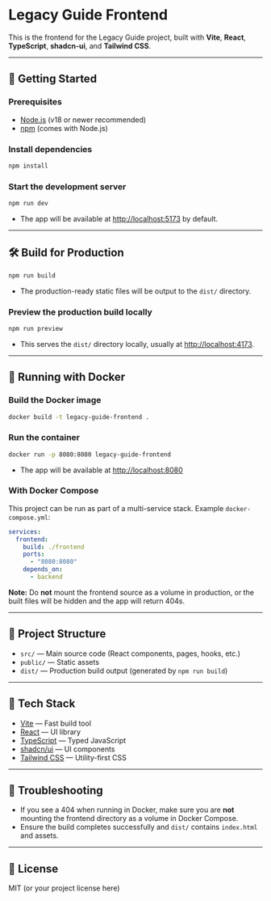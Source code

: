 # Legacy Guide Frontend

This is the frontend for the Legacy Guide project, built with **Vite**, **React**, **TypeScript**, **shadcn-ui**, and **Tailwind CSS**.

---

## 🚀 Getting Started

### Prerequisites
- [Node.js](https://nodejs.org/) (v18 or newer recommended)
- [npm](https://www.npmjs.com/) (comes with Node.js)

### Install dependencies
```sh
npm install
```

### Start the development server
```sh
npm run dev
```
- The app will be available at [http://localhost:5173](http://localhost:5173) by default.

---

## 🛠️ Build for Production
```sh
npm run build
```
- The production-ready static files will be output to the `dist/` directory.

### Preview the production build locally
```sh
npm run preview
```
- This serves the `dist/` directory locally, usually at [http://localhost:4173](http://localhost:4173).

---

## 🐳 Running with Docker

### Build the Docker image
```sh
docker build -t legacy-guide-frontend .
```

### Run the container
```sh
docker run -p 8080:8080 legacy-guide-frontend
```
- The app will be available at [http://localhost:8080](http://localhost:8080)

### With Docker Compose
This project can be run as part of a multi-service stack. Example `docker-compose.yml`:
```yaml
services:
  frontend:
    build: ./frontend
    ports:
      - "8080:8080"
    depends_on:
      - backend
```
**Note:** Do **not** mount the frontend source as a volume in production, or the built files will be hidden and the app will return 404s.

---

## 📝 Project Structure
- `src/` — Main source code (React components, pages, hooks, etc.)
- `public/` — Static assets
- `dist/` — Production build output (generated by `npm run build`)

---

## 🧩 Tech Stack
- [Vite](https://vitejs.dev/) — Fast build tool
- [React](https://react.dev/) — UI library
- [TypeScript](https://www.typescriptlang.org/) — Typed JavaScript
- [shadcn/ui](https://ui.shadcn.com/) — UI components
- [Tailwind CSS](https://tailwindcss.com/) — Utility-first CSS

---

## 🐞 Troubleshooting
- If you see a 404 when running in Docker, make sure you are **not** mounting the frontend directory as a volume in Docker Compose.
- Ensure the build completes successfully and `dist/` contains `index.html` and assets.

---

## 📄 License
MIT (or your project license here)

